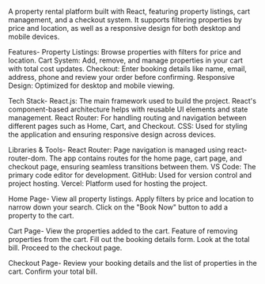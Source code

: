 A property rental platform built with React, featuring property listings, cart management, and a checkout system. It supports filtering properties by price and location, as well as a responsive design for both desktop and mobile devices.

Features-
Property Listings: Browse properties with filters for price and location.
Cart System: Add, remove, and manage properties in your cart with total cost updates.
Checkout: Enter booking details like name, email, address, phone and review your order before confirming.
Responsive Design: Optimized for desktop and mobile viewing.

Tech Stack-
React.js: The main framework used to build the project. React's component-based architecture helps with reusable UI elements and state management.
React Router: For handling routing and navigation between different pages such as Home, Cart, and Checkout.
CSS: Used for styling the application and ensuring responsive design across devices.

Libraries & Tools-
React Router: Page navigation is managed using react-router-dom. The app contains routes for the home page, cart page, and checkout page, ensuring seamless transitions between them.
VS Code: The primary code editor for development.
GitHub: Used for version control and project hosting.
Vercel: Platform used for hosting the project.


Home Page-
View all property listings.
Apply filters by price and location to narrow down your search.
Click on the "Book Now" button to add a property to the cart.

Cart Page-
View the properties added to the cart.
Feature of removing properties from the cart.
Fill out the booking details form.
Look at the total bill.
Proceed to the checkout page.

Checkout Page-
Review your booking details and the list of properties in the cart.
Confirm your total bill.
